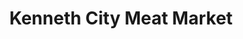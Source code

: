 ---
title: "Kenneth City Meat Market"
url: /saint-petersburg/kenneth-city-meat-market/
shop: Lebensmittel
---